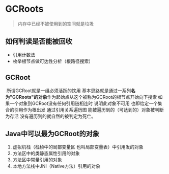 # GCRoots

> 内存中已经不被使用到的空间就是垃圾

## 如何判读是否能被回收

+ 引用计数法
+ 枚举根节点做可达性分析（根路径搜索）

## GCRoot

​	所谓GCRoot就是一组必须活跃的饮用 基本思路就是通过一系列**名为"GCRoots"的对象**作为起始点从这个被称为GCRoot的根节点开始向下搜索 如果一个对象到GCRoot没有任何引用链相连时 说明此对象不可用 也即给定一个集合的引用作为根出发 通过引用关系遍历图 能被遍历到的（可达到的）对象被判断为存活 没有遍历到的就自然的被判定为死亡。

## Java中可以最为GCRoot的对象

1. 虚拟机栈（栈桢中的局部变量区 也叫局部变量表）中引用发的对象
2. 方法区中的类静态属性引用的对象
3. 方法区中常量引用的对象
4. 本地方法栈中JNI（Native方法）引用的对象









